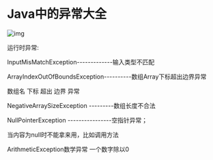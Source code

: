 # Java中的异常大全

![img](F:\有道云笔记\qq31BDEC0D05E5A1626E555CD1BA33D617\2a2deff7d08a4edc98dd5f3473edfc16\74e38a7ddba94cb7b02f4edf2e36b2d5.jpg)

运行时异常:

InputMisMatchException-------------输入类型不匹配

ArrayIndexOutOfBoundsException----------数组Array下标超出边界异常

数组名 下标 超出 边界      异常

NegativeArraySizeException ---------数组长度不合法

NullPointerException ----------------空指针异常；

当内容为null时不能拿来用，比如调用方法

ArithmeticException数学异常   一个数字除以0